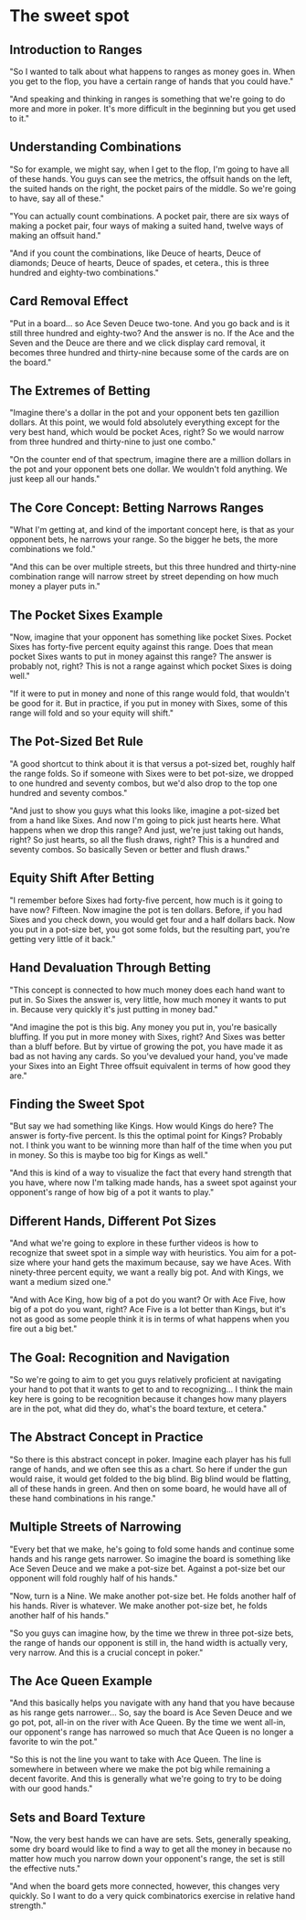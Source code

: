 # The sweet spot

## Introduction to Ranges

"So I wanted to talk about what happens to ranges as money goes in. When you get to the flop, you have a certain range of hands that you could have."

"And speaking and thinking in ranges is something that we're going to do more and more in poker. It's more difficult in the beginning but you get used to it."

## Understanding Combinations

"So for example, we might say, when I get to the flop, I'm going to have all of these hands. You guys can see the metrics, the offsuit hands on the left, the suited hands on the right, the pocket pairs of the middle. So we're going to have, say all of these."

"You can actually count combinations. A pocket pair, there are six ways of making a pocket pair, four ways of making a suited hand, twelve ways of making an offsuit hand."

"And if you count the combinations, like Deuce of hearts, Deuce of diamonds; Deuce of hearts, Deuce of spades, et cetera., this is three hundred and eighty-two combinations."

## Card Removal Effect

"Put in a board... so Ace Seven Deuce two-tone. And you go back and is it still three hundred and eighty-two? And the answer is no. If the Ace and the Seven and the Deuce are there and we click display card removal, it becomes three hundred and thirty-nine because some of the cards are on the board."

## The Extremes of Betting

"Imagine there's a dollar in the pot and your opponent bets ten gazillion dollars. At this point, we would fold absolutely everything except for the very best hand, which would be pocket Aces, right? So we would narrow from three hundred and thirty-nine to just one combo."

"On the counter end of that spectrum, imagine there are a million dollars in the pot and your opponent bets one dollar. We wouldn't fold anything. We just keep all our hands."

## The Core Concept: Betting Narrows Ranges

"What I'm getting at, and kind of the important concept here, is that as your opponent bets, he narrows your range. So the bigger he bets, the more combinations we fold."

"And this can be over multiple streets, but this three hundred and thirty-nine combination range will narrow street by street depending on how much money a player puts in."

## The Pocket Sixes Example

"Now, imagine that your opponent has something like pocket Sixes. Pocket Sixes has forty-five percent equity against this range. Does that mean pocket Sixes wants to put in money against this range? The answer is probably not, right? This is not a range against which pocket Sixes is doing well."

"If it were to put in money and none of this range would fold, that wouldn't be good for it. But in practice, if you put in money with Sixes, some of this range will fold and so your equity will shift."

## The Pot-Sized Bet Rule

"A good shortcut to think about it is that versus a pot-sized bet, roughly half the range folds. So if someone with Sixes were to bet pot-size, we dropped to one hundred and seventy combos, but we'd also drop to the top one hundred and seventy combos."

"And just to show you guys what this looks like, imagine a pot-sized bet from a hand like Sixes. And now I'm going to pick just hearts here. What happens when we drop this range? And just, we're just taking out hands, right? So just hearts, so all the flush draws, right? This is a hundred and seventy combos. So basically Seven or better and flush draws."

## Equity Shift After Betting

"I remember before Sixes had forty-five percent, how much is it going to have now? Fifteen. Now imagine the pot is ten dollars. Before, if you had Sixes and you check down, you would get four and a half dollars back. Now you put in a pot-size bet, you got some folds, but the resulting part, you're getting very little of it back."

## Hand Devaluation Through Betting

"This concept is connected to how much money does each hand want to put in. So Sixes the answer is, very little, how much money it wants to put in. Because very quickly it's just putting in money bad."

"And imagine the pot is this big. Any money you put in, you're basically bluffing. If you put in more money with Sixes, right? And Sixes was better than a bluff before. But by virtue of growing the pot, you have made it as bad as not having any cards. So you've devalued your hand, you've made your Sixes into an Eight Three offsuit equivalent in terms of how good they are."

## Finding the Sweet Spot

"But say we had something like Kings. How would Kings do here? The answer is forty-five percent. Is this the optimal point for Kings? Probably not. I think you want to be winning more than half of the time when you put in money. So this is maybe too big for Kings as well."

"And this is kind of a way to visualize the fact that every hand strength that you have, where now I'm talking made hands, has a sweet spot against your opponent's range of how big of a pot it wants to play."

## Different Hands, Different Pot Sizes

"And what we're going to explore in these further videos is how to recognize that sweet spot in a simple way with heuristics. You aim for a pot-size where your hand gets the maximum because, say we have Aces. With ninety-three percent equity, we want a really big pot. And with Kings, we want a medium sized one."

"And with Ace King, how big of a pot do you want? Or with Ace Five, how big of a pot do you want, right? Ace Five is a lot better than Kings, but it's not as good as some people think it is in terms of what happens when you fire out a big bet."

## The Goal: Recognition and Navigation

"So we're going to aim to get you guys relatively proficient at navigating your hand to pot that it wants to get to and to recognizing... I think the main key here is going to be recognition because it changes how many players are in the pot, what did they do, what's the board texture, et cetera."

## The Abstract Concept in Practice

"So there is this abstract concept in poker. Imagine each player has his full range of hands, and we often see this as a chart. So here if under the gun would raise, it would get folded to the big blind. Big blind would be flatting, all of these hands in green. And then on some board, he would have all of these hand combinations in his range."

## Multiple Streets of Narrowing

"Every bet that we make, he's going to fold some hands and continue some hands and his range gets narrower. So imagine the board is something like Ace Seven Deuce and we make a pot-size bet. Against a pot-size bet our opponent will fold roughly half of his hands."

"Now, turn is a Nine. We make another pot-size bet. He folds another half of his hands. River is whatever. We make another pot-size bet, he folds another half of his hands."

"So you guys can imagine how, by the time we threw in three pot-size bets, the range of hands our opponent is still in, the hand width is actually very, very narrow. And this is a crucial concept in poker."

## The Ace Queen Example

"And this basically helps you navigate with any hand that you have because as his range gets narrower... So, say the board is Ace Seven Deuce and we go pot, pot, all-in on the river with Ace Queen. By the time we went all-in, our opponent's range has narrowed so much that Ace Queen is no longer a favorite to win the pot."

"So this is not the line you want to take with Ace Queen. The line is somewhere in between where we make the pot big while remaining a decent favorite. And this is generally what we're going to try to be doing with our good hands."

## Sets and Board Texture

"Now, the very best hands we can have are sets. Sets, generally speaking, some dry board would like to find a way to get all the money in because no matter how much you narrow down your opponent's range, the set is still the effective nuts."

"And when the board gets more connected, however, this changes very quickly. So I want to do a very quick combinatorics exercise in relative hand strength."